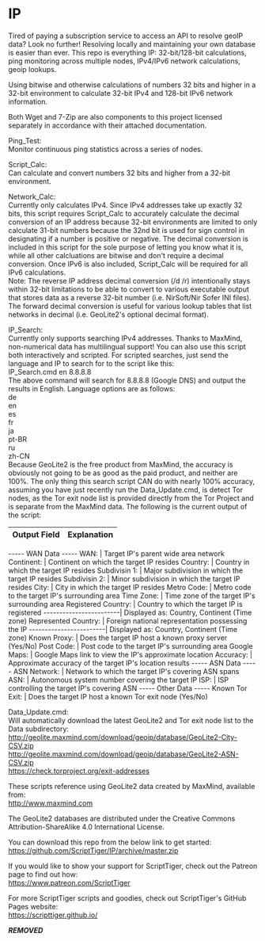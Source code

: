# IP
Tired of paying a subscription service to access an API to resolve geoIP data? Look no further! Resolving locally and maintaining your own database is easier than ever. This repo is everything IP: 32-bit/128-bit calculations, ping monitoring across multiple nodes, IPv4/IPv6 network calculations, geoip lookups.

Using bitwise and otherwise calculations of numbers 32 bits and higher in a 32-bit environment to calculate 32-bit IPv4 and 128-bit IPv6 network information.

Both Wget and 7-Zip are also components to this project licensed separately in accordance with their attached documentation.

Ping_Test:  
Monitor continuous ping statistics across a series of nodes.

Script_Calc:  
Can calculate and convert numbers 32 bits and higher from a 32-bit environment.

Network_Calc:  
Currently only calculates IPv4. Since IPv4 addresses take up exactly 32 bits, this script requires Script_Calc to accurately calculate the decimal conversion of an IP address because 32-bit environments are limited to only calculate 31-bit numbers because the 32nd bit is used for sign control in designating if a number is positive or negative. The decimal conversion is included in this script for the sole purpose of letting you know what it is, while all other calcluations are bitwise and don't require a decimal conversion. Once IPv6 is also included, Script_Calc will be required for all IPv6 calculations.  
Note: The reverse IP address decimal conversion (/d /r) intentionally stays within 32-bit limitations to be able to convert to various executable output that stores data as a reverse 32-bit number (i.e. NirSoft/Nir Sofer INI files). The forward decimal conversion is useful for various lookup tables that list networks in decimal (i.e. GeoLite2's optional decimal format).

IP_Search:  
Currently only supports searching IPv4 addresses. Thanks to MaxMind, non-numerical data has multilingual support! You can also use this script both interactively and scripted. For scripted searches, just send the language and IP to search for to the script like this:  
IP_Search.cmd en 8.8.8.8  
The above command will search for 8.8.8.8 (Google DNS) and output the results in English.
Language options are as follows:  
de  
en  
es  
fr  
ja  
pt-BR  
ru  
zh-CN  
Because GeoLite2 is the free product from MaxMind, the accuracy is obviously not going to be as good as the paid product, and neither are 100%. The only thing this search script CAN do with nearly 100% accuracy, assuming you have just recently run the Data_Update.cmd, is detect Tor nodes, as the Tor exit node list is provided directly from the Tor Project and is separate from the MaxMind data. The following is the current output of the script:

Output Field            | Explanation
------------------------|-------------------------------------------------------------------------------------------------------
----- WAN Data -----
WAN:                    | Target IP's parent wide area network
Continent:              | Continent on which the target IP resides
Country:                | Country in which the target IP resides
Subdivisin 1:           | Major subdivision in which the target IP resides
Subdivisin 2:           | Minor subdivision in which the target IP resides
City:                   | City in which the target IP resides
Metro Code:             | Metro code to the target IP's surrounding area
Time Zone:              | Time zone of the target IP's surrounding area
Registered Country:     | Country to which the target IP is registered
------------------------| Displayed as: Country, Continent (Time zone)
Represented Country:    | Foreign national representation possessing the IP
------------------------| Displayed as: Country, Continent (Time zone)
Known Proxy:            | Does the target IP host a known proxy server (Yes/No)
Post Code:              | Post code to the target IP's surrounding area
Google Maps:            | Google Maps link to view the IP's approximate location
Accuracy:               | Approximate accuracy of the target IP's location results
----- ASN Data -----
ASN Network:            | Network to which the target IP's covering ASN spans
ASN:                    | Autonomous system number covering the target IP
ISP:                    | ISP controlling the target IP's covering ASN
----- Other Data -----
Known Tor Exit:         | Does the target IP host a known Tor exit node (Yes/No)

Data_Update.cmd:  
Will automatically download the latest GeoLite2 and Tor exit node list to the Data subdirectory:  
http://geolite.maxmind.com/download/geoip/database/GeoLite2-City-CSV.zip  
http://geolite.maxmind.com/download/geoip/database/GeoLite2-ASN-CSV.zip  
https://check.torproject.org/exit-addresses

These scripts reference using GeoLite2 data created by MaxMind, available from:  
http://www.maxmind.com

The GeoLite2 databases are distributed under the Creative Commons Attribution-ShareAlike 4.0 International License.

You can download this repo from the below link to get started:  
https://github.com/ScriptTiger/IP/archive/master.zip

If you would like to show your support for ScriptTiger, check out the Patreon page to find out how:  
https://www.patreon.com/ScriptTiger

For more ScriptTiger scripts and goodies, check out ScriptTiger's GitHub Pages website:  
https://scripttiger.github.io/

***REMOVED***
